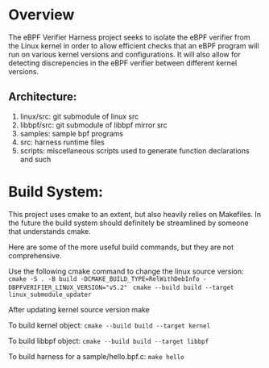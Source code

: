 # Overview

The eBPF Verifier Harness project seeks to isolate the eBPF verifier from the
Linux kernel in order to allow efficient checks that an eBPF program will run
on various kernel versions and configurations. It will also allow for detecting
discrepencies in the eBPF verifier between different kernel versions.

## Architecture:

1. linux/src: git submodule of linux src
2. libbpf/src: git submodule of libbpf mirror src
3. samples: sample bpf programs
4. src: harness runtime files
5. scripts: miscellaneous scripts used to generate function declarations and such

# Build System:

This project uses cmake to an extent, but also heavily relies on Makefiles.
In the future the build system should definitely be streamlined by someone that
understands cmake.

Here are some of the more useful build commands, but they are not comprehensive.

Use the following cmake command to change the linux source version:
```cmake -S . -B build -DCMAKE_BUILD_TYPE=RelWithDebInfo -DBPFVERIFIER_LINUX_VERSION="v5.2" ```
```cmake --build build --target linux_submodule_updater```

After updating kernel source version make

To build kernel object:
```cmake --build build --target kernel```

To build libbpf object:
```cmake --build build --target libbpf```

To build harness for a sample/hello.bpf.c:
```make hello```
